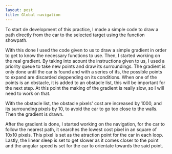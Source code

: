 ```yaml
---
layout: post
title: Global navigation
---
```

To start de development of this practice, I made a simple code to draw a path directly from the car to the selected target using the function showpath.

With this done I used the code given to us to draw a simple gradient in order to get to know the necessary functions to use. Then, I started working on the real gradient. By taking into acount the instructions given to us, I used a priority queue to take new points and draw its surroundings. The gradient is only done until the car is found and with a series of ifs, the possible points to expand are discarded deppending on its conditions. When one of the points is an obstacle, it is added to an obstacle list, this will be important for the next step. At this point the making of the gradient is really slow, so I will need to work on that.

With the obstacle list, the obstacle pixels' cost are increased by 1000, and its surrounding pixels by 10, to avoid the car to go too close to the walls. Then the gradient is drawn.

After the gradient is done, I started working on the navigation, for the car to follow the nearest path, it searches the lowest cost pixel in an square of 10x10 pixels. This pixel is set as the atraction point for the car in each loop. Lastly, the linear sleep is set to get slower as it comes closer to the point and the angular speed is set for the car to orientate towards the said point.